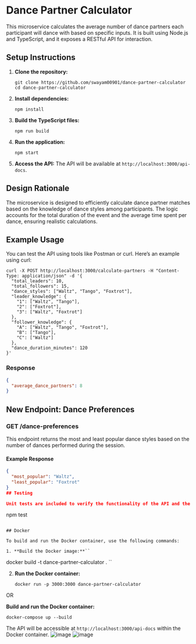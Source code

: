 # Dance Partner Calculator

This microservice calculates the average number of dance partners each participant will dance with based on specific inputs. It is built using Node.js and TypeScript, and it exposes a RESTful API for interaction.

## Setup Instructions

1. **Clone the repository:**
   ```
   git clone https://github.com/swayam00901/dance-partner-calculator
   cd dance-partner-calculator
   ```

2. **Install dependencies:**
   ```
   npm install
   ```

3. **Build the TypeScript files:**
   ```
   npm run build
   ```

4. **Run the application:**
   ```
   npm start
   ```

5. **Access the API:**
   The API will be available at `http://localhost:3000/api-docs`.

## Design Rationale

The microservice is designed to efficiently calculate dance partner matches based on the knowledge of dance styles among participants. The logic accounts for the total duration of the event and the average time spent per dance, ensuring realistic calculations.

## Example Usage

You can test the API using tools like Postman or curl. Here’s an example using curl:

```
curl -X POST http://localhost:3000/calculate-partners -H "Content-Type: application/json" -d '{
  "total_leaders": 10,
  "total_followers": 15,
  "dance_styles": ["Waltz", "Tango", "Foxtrot"],
  "leader_knowledge": {
    "1": ["Waltz", "Tango"],
    "2": ["Foxtrot"],
    "3": ["Waltz", "Foxtrot"]
  },
  "follower_knowledge": {
    "A": ["Waltz", "Tango", "Foxtrot"],
    "B": ["Tango"],
    "C": ["Waltz"]
  },
  "dance_duration_minutes": 120
}'
```

### Response

```json
{
  "average_dance_partners": 8
}
```
## New Endpoint: Dance Preferences

### GET /dance-preferences

This endpoint returns the most and least popular dance styles based on the number of dances performed during the session.

#### Example Response

```json
{
  "most_popular": "Waltz",
  "least_popular": "Foxtrot"
}
## Testing

Unit tests are included to verify the functionality of the API and the underlying logic. To run the tests, use the following command:

```
npm test
```

## Docker

To build and run the Docker container, use the following commands:

1. **Build the Docker image:**``
   ```
   docker build -t dance-partner-calculator .
   ``

2. **Run the Docker container:**

   ```
   docker run -p 3000:3000 dance-partner-calculator
   ```
OR

**Build and run the Docker container:**

   ```
   docker-compose up --build
   ```

The API will be accessible at `http://localhost:3000/api-docs` within the Docker container.
![image](https://github.com/user-attachments/assets/1c20e58c-cd82-4cf9-992c-a4c382a70c0f)
![image](https://github.com/user-attachments/assets/6635e5ba-d933-4c77-8730-1742f446fd48)
